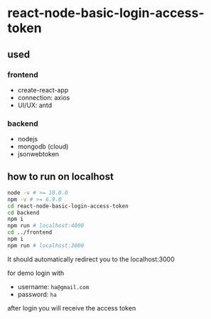 # react-node-basic-login-access-token

## used

### frontend

- create-react-app
- connection: axios
- UI/UX: antd

### backend

- nodejs
- mongodb (cloud)
- jsonwebtoken

## how to run on localhost

```sh
node -v # >= 10.0.0
npm -v # >= 6.9.0
cd react-node-basic-login-access-token
cd backend
npm i
npm run # localhost:4000
cd ../frontend
npm i
npm run # localhost:3000
```

It should automatically redirect you to the localhost:3000

for demo login with
- username: `ha@gmail.com`
- password: `ha`

after login you will receive the access token
